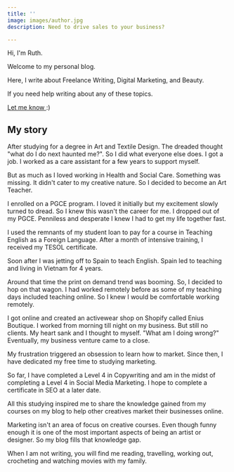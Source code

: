 ```yaml
---
title: ''
image: images/author.jpg
description: Need to drive sales to your business?

---
```

Hi, I'm Ruth.

Welcome to my personal blog.

Here, I write about Freelance Writing, Digital Marketing, and Beauty.

If you need help writing about any of these topics.

[Let me know ](https://www.ruthchernous.com/contact/ "Contact me"):)

## **My story**

After studying for a degree in Art and Textile Design. The dreaded thought "what do I do next haunted me?". So I did what everyone else does. I got a job. I worked as a care assistant for a few years to support myself.

But as much as I loved working in Health and Social Care. Something was missing. It didn't cater to my creative nature. So I decided to become an Art Teacher.

I enrolled on a PGCE program. I loved it initially but my excitement slowly turned to dread. So I knew this wasn't the career for me. I dropped out of my PGCE. Penniless and desperate I knew I had to get my life together fast.

I used the remnants of my student loan to pay for a course in Teaching English as a Foreign Language. After a month of intensive training, I received my TESOL certificate.

Soon after I was jetting off to Spain to teach English. Spain led to teaching and living in Vietnam for 4 years.

Around that time the print on demand trend was booming. So, I decided to hop on that wagon. I had worked remotely before as some of my teaching days included teaching online. So I knew I would be comfortable working remotely.

I got online and created an activewear shop on Shopify called Enius Boutique. I worked from morning till night on my business. But still no clients. My heart sank and I thought to myself. "What am I doing wrong?" Eventually, my business venture came to a close.

My frustration triggered an obsession to learn how to market. Since then, I have dedicated my free time to studying marketing.

So far, I have completed a Level 4 in Copywriting and am in the midst of completing a Level 4 in Social Media Marketing. I hope to complete a certificate in SEO at a later date.

All this studying inspired me to share the knowledge gained from my courses on my blog to help other creatives market their businesses online.

Marketing isn't an area of focus on creative courses. Even though funny enough it is one of the most important aspects of being an artist or designer. So my blog fills that knowledge gap.

When I am not writing, you will find me reading, travelling, working out, crocheting and watching movies with my family.